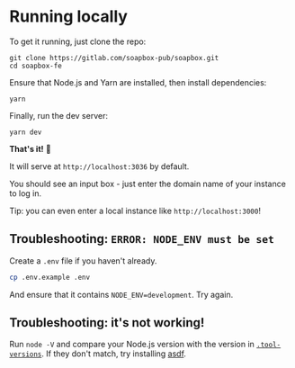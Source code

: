 # Running locally

To get it running, just clone the repo:

```
git clone https://gitlab.com/soapbox-pub/soapbox.git
cd soapbox-fe
```

Ensure that Node.js and Yarn are installed, then install dependencies:

```
yarn
```

Finally, run the dev server:

```
yarn dev
```

**That's it!** 🎉

It will serve at `http://localhost:3036` by default.

You should see an input box - just enter the domain name of your instance to log in.

Tip: you can even enter a local instance like `http://localhost:3000`!

## Troubleshooting: `ERROR: NODE_ENV must be set`

Create a `.env` file if you haven't already.

```sh
cp .env.example .env
```

And ensure that it contains `NODE_ENV=development`.
Try again.

## Troubleshooting: it's not working!

Run `node -V` and compare your Node.js version with the version in [`.tool-versions`](https://gitlab.com/soapbox-pub/soapbox/-/blob/main/.tool-versions).
If they don't match, try installing [asdf](https://asdf-vm.com/).
